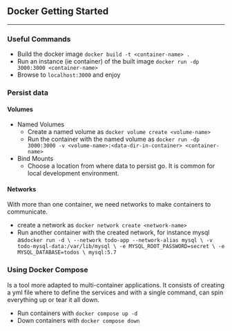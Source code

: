 ## Docker Getting Started
---
### Useful Commands
- Build the docker image
`docker build -t <container-name> .`
- Run an instance (ie container) of the built image
`docker run -dp 3000:3000 <container-name>`
- Browse to `localhost:3000` and enjoy

### Persist data
#### Volumes
- Named Volumes
  - Create a named volume as `docker volume create <volume-name>`
  - Run the container with the named volume as `docker run -dp 3000:3000 -v <volume-name>:<data-dir-in-container> <container-name>`
- Bind Mounts
  - Choose a location from where data to persist go. It is common for local development environment.
#### Networks
With more than one container, we need networks to make containers to communicate.
- create a network as `docker network create <network-name>`
- Run another container with the created network, for instance mysql as`docker run -d \
    --network todo-app --network-alias mysql \
    -v todo-mysql-data:/var/lib/mysql \
    -e MYSQL_ROOT_PASSWORD=secret \
    -e MYSQL_DATABASE=todos \
    mysql:5.7`
### Using Docker Compose
Is a tool more adapted to multi-container applications. It consists of creating a yml file where to define the services and with a single command, can spin everything up or tear it all down.
- Run containers with `docker compose up -d`
- Down containers with `docker compose down`
